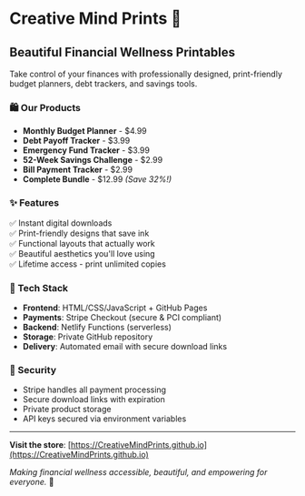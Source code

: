 # Creative Mind Prints 💜

## Beautiful Financial Wellness Printables

Take control of your finances with professionally designed, print-friendly budget planners, debt trackers, and savings tools.

### 🛍️ Our Products

- **Monthly Budget Planner** - $4.99
- **Debt Payoff Tracker** - $3.99  
- **Emergency Fund Tracker** - $3.99
- **52-Week Savings Challenge** - $2.99
- **Bill Payment Tracker** - $2.99
- **Complete Bundle** - $12.99 *(Save 32%!)*

### ✨ Features

✅ Instant digital downloads  
✅ Print-friendly designs that save ink  
✅ Functional layouts that actually work  
✅ Beautiful aesthetics you'll love using  
✅ Lifetime access - print unlimited copies  

### 🔧 Tech Stack

- **Frontend**: HTML/CSS/JavaScript + GitHub Pages
- **Payments**: Stripe Checkout (secure & PCI compliant)  
- **Backend**: Netlify Functions (serverless)
- **Storage**: Private GitHub repository
- **Delivery**: Automated email with secure download links

### 🔐 Security

- Stripe handles all payment processing
- Secure download links with expiration
- Private product storage
- API keys secured via environment variables

---

**Visit the store**: [https://CreativeMindPrints.github.io](https://CreativeMindPrints.github.io)

*Making financial wellness accessible, beautiful, and empowering for everyone.* 💜
